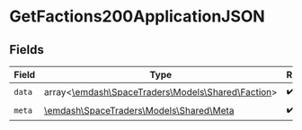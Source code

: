 # GetFactions200ApplicationJSON


## Fields

| Field                                                                               | Type                                                                                | Required                                                                            | Description                                                                         |
| ----------------------------------------------------------------------------------- | ----------------------------------------------------------------------------------- | ----------------------------------------------------------------------------------- | ----------------------------------------------------------------------------------- |
| `data`                                                                              | array<[\emdash\SpaceTraders\Models\Shared\Faction](../../models/shared/Faction.md)> | :heavy_check_mark:                                                                  | N/A                                                                                 |
| `meta`                                                                              | [\emdash\SpaceTraders\Models\Shared\Meta](../../models/shared/Meta.md)              | :heavy_check_mark:                                                                  | N/A                                                                                 |